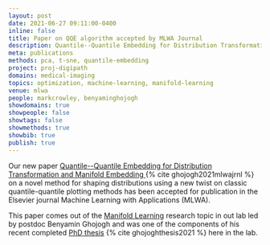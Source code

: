 ```yaml
---
layout: post
date: 2021-06-27 09:11:00-0400
inline: false
title: Paper on QQE algorithm accepted by MLWA Journal 
description: Quantile--Quantile Embedding for Distribution Transformation and Manifold Embedding 
meta: publications
methods: pca, t-sne, quantile-embedding
project: proj-digipath
domains: medical-imaging
topics: optimization, machine-learning, manifold-learning
venue: mlwa
people: markcrowley, benyaminghojogh
showdomains: true
showpeople: false
showtags: false
showmethods: true
showbib: true
publish: true
---
```


Our new paper [Quantile--Quantile Embedding for Distribution Transformation and Manifold Embedding ](https://www.sciencedirect.com/science/article/pii/S266682702100044X?via%3Dihub){% cite ghojogh2021mlwajrnl %} on a novel method for shaping distributions using a new twist on classic quantile-quantile plotting methods has been accepted for publication in the Elsevier journal Machine Learning with Applications (MLWA). 

This paper comes out of the [Manifold Learning](/manifold-learning/) research topic in out lab led by postdoc Benyamin Ghojogh and was one of the components of his recent completed [PhD thesis](https://uwspace.uwaterloo.ca/handle/10012/16813) {% cite ghojoghthesis2021 %} here in the lab.

